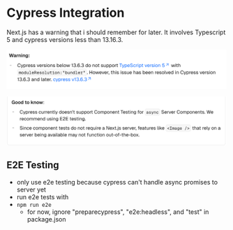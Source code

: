 # Cypress Integration

Next.js  has a warning that i should remember for later. It involves Typescript 5 and cypress versions less than 13.16.3.

![Typescript, Cypress, Nextjs warning](nextjs-cypress-warning.png)

![Async Component Test Warning](component-test-warning.png)

## E2E Testing
- only use e2e testing because cypress can't handle async promises to  server yet
- run e2e tests with
- `npm run e2e`
  - for now, ignore "preparecypress", "e2e:headless", and "test" in  package.json

